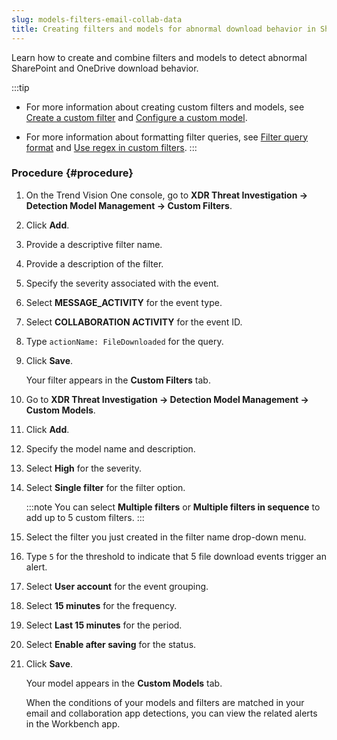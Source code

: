 ```yaml
---
slug: models-filters-email-collab-data
title: Creating filters and models for abnormal download behavior in SharePoint and OneDrive
---
```


Learn how to create and combine filters and models to detect abnormal SharePoint and OneDrive download behavior.

:::tip
- For more information about creating custom filters and models, see [Create a custom filter](creating-custom-filter.md) and [Configure a custom model](configuring-custom-model.md).

- For more information about formatting filter queries, see [Filter query format](custom-filter-query-format.md) and [Use regex in custom filters](using-regex-custom-filters.md).
:::

### Procedure {#procedure}

1.  On the Trend Vision One console, go to **XDR Threat Investigation → Detection Model Management → Custom Filters**.

2.  Click **Add**.

3.  Provide a descriptive filter name.

4.  Provide a description of the filter.

5.  Specify the severity associated with the event.

6.  Select **MESSAGE_ACTIVITY** for the event type.

7.  Select **COLLABORATION ACTIVITY** for the event ID.

8.  Type `actionName: FileDownloaded` for the query.

9.  Click **Save**.

    Your filter appears in the **Custom Filters** tab.

10. Go to **XDR Threat Investigation → Detection Model Management → Custom Models**.

11. Click **Add**.

12. Specify the model name and description.

13. Select **High** for the severity.

14. Select **Single filter** for the filter option.

    :::note
    You can select **Multiple filters** or **Multiple filters in sequence** to add up to 5 custom filters.
    :::

15. Select the filter you just created in the filter name drop-down menu.

16. Type `5` for the threshold to indicate that 5 file download events trigger an alert.

17. Select **User account** for the event grouping.

18. Select **15 minutes** for the frequency.

19. Select **Last 15 minutes** for the period.

20. Select **Enable after saving** for the status.

21. Click **Save**.

    Your model appears in the **Custom Models** tab.

    When the conditions of your models and filters are matched in your email and collaboration app detections, you can view the related alerts in the Workbench app.
